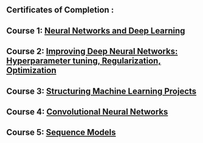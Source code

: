 ## Certificates of Completion :

## Course 1: [Neural Networks and Deep Learning](https://coursera.org/share/e06632283111ec78272e21bc57b22dc5)

## Course 2: [Improving Deep Neural Networks: Hyperparameter tuning, Regularization, Optimization](https://coursera.org/share/b2b7417eadc3f2948f50a9d99c9989a5)

## Course 3: [Structuring Machine Learning Projects](https://coursera.org/share/0da2e86e980d1921a57e4eebd3f775a4)

## Course 4: [Convolutional Neural Networks](https://coursera.org/share/ed758152c522eb6d7249d77d2965112f)

## Course 5: [Sequence Models](https://coursera.org/share/491efb358bbdbbff972199f3ffb7ae0a)
